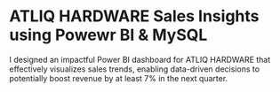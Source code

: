 # ATLIQ HARDWARE Sales Insights using Powewr BI & MySQL
I designed an impactful Power BI dashboard for ATLIQ HARDWARE that effectively visualizes sales trends, enabling data-driven decisions to potentially boost revenue by at least 7% in the next quarter.
